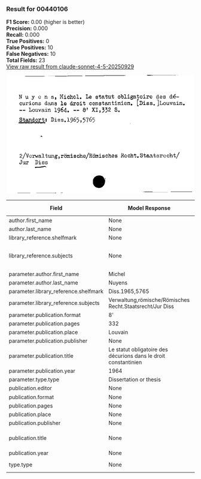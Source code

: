 ### Result for 00440106
**F1 Score:** 0.00 (higher is better)<br>**Precision:** 0.000<br>**Recall:** 0.000<br>**True Positives:** 0<br>**False Positives:** 10<br>**False Negatives:** 10<br>**Total Fields:** 23<br>[View raw result from claude-sonnet-4-5-20250929](https://github.com/RISE-UNIBAS/humanities_data_benchmark/blob/main/results/2025-09-30/T0230/request_T0230_00440106.json)

<img src="https://github.com/RISE-UNIBAS/humanities_data_benchmark/blob/main/benchmarks/zettelkatalog/images/00440106.jpg?raw=true" alt="00440106" width="600px">

| Field | Model Response | Ground Truth | Fuzzy Score | Match |
|-------|----------------|--------------|-------------|-------|
| author.first_name | None | Michel | 0.000 | ❌ |
| author.last_name | None | Nuyens | 0.000 | ❌ |
| library_reference.shelfmark | None | Diss.1965,5765 | 0.000 | ❌ |
| library_reference.subjects | None | 2/Verwaltung, römische/Römisches Recht. Staatsrecht/ Jur Diss | 0.000 | ❌ |
| parameter.author.first_name | Michel | None | 0.000 | ❌ |
| parameter.author.last_name | Nuyens | None | 0.000 | ❌ |
| parameter.library_reference.shelfmark | Diss.1965,5765 | None | 0.000 | ❌ |
| parameter.library_reference.subjects | Verwaltung,römische/Römisches Recht.Staatsrecht/Jur Diss | None | 0.000 | ❌ |
| parameter.publication.format | 8' | None | 0.000 | ❌ |
| parameter.publication.pages | 332 | None | 0.000 | ❌ |
| parameter.publication.place | Louvain | None | 0.000 | ❌ |
| parameter.publication.publisher | None | None | 1.000 | ✅ |
| parameter.publication.title | Le statut obligatoire des décurions dans le droit constantinien | None | 0.000 | ❌ |
| parameter.publication.year | 1964 | None | 0.000 | ❌ |
| parameter.type.type | Dissertation or thesis | None | 0.000 | ❌ |
| publication.editor | None | None | 1.000 | ✅ |
| publication.format | None | 8' | 0.000 | ❌ |
| publication.pages | None | XI,332  | 0.000 | ❌ |
| publication.place | None | Louvain | 0.000 | ❌ |
| publication.publisher | None | None | 1.000 | ✅ |
| publication.title | None | Le statut obligatoire des décurions dans le droit constantinien | 0.000 | ❌ |
| publication.year | None | 1964 | 0.000 | ❌ |
| type.type | None | Dissertation or thesis | 0.000 | ❌ |
